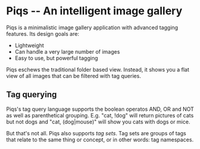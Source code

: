 Piqs -- An intelligent image gallery
====================================

Piqs is a minimalistic image gallery application with advanced tagging features.
Its design goals are:
* Lightweight
* Can handle a very large number of images
* Easy to use, but powerful tagging

Piqs eschews the traditional folder based view. Instead, it shows you a flat view
of all images that can be filtered with tag queries.

## Tag querying

Piqs's tag query language supports the boolean operatos AND, OR and NOT as well as
parenthetical grouping. E.g. "cat, !dog" will return pictures of cats but not
dogs and "cat, (dog|mouse)" will show you cats with dogs or mice.

But that's not all. Piqs also supports _tag sets_. Tag sets are groups of tags
that relate to the same thing or concept, or in other words: tag namespaces.
